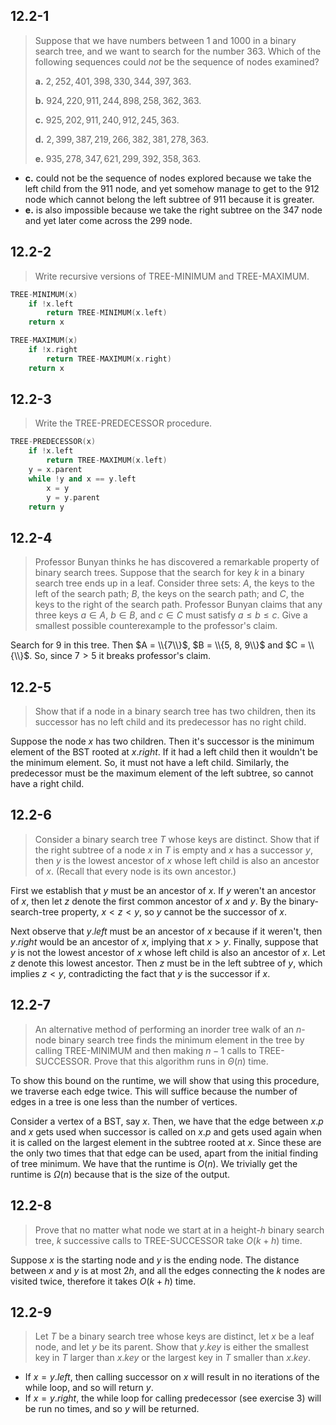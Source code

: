 ## 12.2-1

> Suppose that we have numbers between $1$ and $1000$ in a binary search tree, and we want to search for the number $363$. Which of the following sequences could _not_ be the sequence of nodes examined?
>
> **a.** $2, 252, 401, 398, 330, 344, 397, 363$.
>
> **b.** $924, 220, 911, 244, 898, 258, 362, 363$.
>
> **c.** $925, 202, 911, 240, 912, 245, 363$.
>
> **d.** $2, 399, 387, 219, 266, 382, 381, 278, 363$.
>
> **e.** $935, 278, 347, 621, 299, 392, 358, 363$.

- **c.** could not be the sequence of nodes explored because we take the left child from the $911$ node, and yet somehow manage to get to the $912$ node which cannot belong the left subtree of $911$ because it is greater.
- **e.** is also impossible because we take the right subtree on the $347$ node and yet later come across the $299$ node.

## 12.2-2

> Write recursive versions of $\text{TREE-MINIMUM}$ and $\text{TREE-MAXIMUM}$.

```cpp
TREE-MINIMUM(x)
    if !x.left
        return TREE-MINIMUM(x.left)
    return x
```

```cpp
TREE-MAXIMUM(x)
    if !x.right
        return TREE-MAXIMUM(x.right)
    return x
```

## 12.2-3

> Write the $\text{TREE-PREDECESSOR}$ procedure.

```cpp
TREE-PREDECESSOR(x)
    if !x.left
        return TREE-MAXIMUM(x.left)
    y = x.parent
    while !y and x == y.left
        x = y
        y = y.parent
    return y
```

## 12.2-4

> Professor Bunyan thinks he has discovered a remarkable property of binary search trees. Suppose that the search for key $k$ in a binary search tree ends up in a leaf. Consider three sets: $A$, the keys to the left of the search path; $B$, the keys on the search path; and $C$, the keys to the right of the search path. Professor Bunyan claims that any three keys $a \in A$, $b \in B$, and $c \in C$ must satisfy $a \le b \le c$. Give a smallest possible counterexample to the professor's claim.

Search for $9$ in this tree. Then $A = \\{7\\}$, $B = \\{5, 8, 9\\}$ and $C = \\{\\}$. So, since $7 > 5$ it breaks professor's claim.

## 12.2-5

> Show that if a node in a binary search tree has two children, then its successor has no left child and its predecessor has no right child.

Suppose the node $x$ has two children. Then it's successor is the minimum element of the BST rooted at $x.right$. If it had a left child then it wouldn't be
the minimum element. So, it must not have a left child. Similarly, the predecessor must be the maximum element of the left subtree, so cannot have a right
child.

## 12.2-6

> Consider a binary search tree $T$ whose keys are distinct. Show that if the right subtree of a node $x$ in $T$ is empty and $x$ has a successor $y$, then $y$ is the lowest ancestor of $x$ whose left child is also an ancestor of $x$. (Recall that every node is its own ancestor.)

First we establish that $y$ must be an ancestor of $x$. If $y$ weren't an ancestor of $x$, then let $z$ denote the first common ancestor of $x$ and $y$. By the binary-search-tree property, $x < z < y$, so $y$ cannot be the successor of $x$.

Next observe that $y.left$ must be an ancestor of $x$ because if it weren't, then $y.right$ would be an ancestor of $x$, implying that $x > y$. Finally, suppose that $y$ is not the lowest ancestor of $x$ whose left child is also an ancestor of $x$. Let $z$ denote this lowest ancestor. Then $z$ must be in the left subtree of $y$, which implies $z < y$, contradicting the fact that $y$ is the successor if $x$.

## 12.2-7

> An alternative method of performing an inorder tree walk of an $n$-node binary search tree finds the minimum element in the tree by calling $\text{TREE-MINIMUM}$ and then making $n - 1$ calls to $\text{TREE-SUCCESSOR}$. Prove that this algorithm runs in $\Theta(n)$ time.

To show this bound on the runtime, we will show that using this procedure, we traverse each edge twice. This will suffice because the number of edges in a tree is one less than the number of vertices.

Consider a vertex of a BST, say $x$. Then, we have that the edge between $x.p$ and $x$ gets used when successor is called on $x.p$ and gets used again when it is called on the largest element in the subtree rooted at $x$. Since these are the only two times that that edge can be used, apart from the initial finding of tree minimum. We have that the runtime is $O(n)$. We trivially get the runtime is $\Omega(n)$ because that is the size of the output.

## 12.2-8

> Prove that no matter what node we start at in a height-$h$ binary search tree, $k$ successive calls to $\text{TREE-SUCCESSOR}$ take $O(k + h)$ time.

Suppose $x$ is the starting node and $y$ is the ending node. The distance between $x$ and $y$ is at most $2h$, and all the edges connecting the $k$ nodes are visited twice, therefore it takes $O(k + h)$ time.

## 12.2-9

> Let $T$ be a binary search tree whose keys are distinct, let $x$ be a leaf node, and let $y$ be its parent. Show that $y.key$ is either the smallest key in $T$ larger than $x.key$ or the largest key in $T$ smaller than $x.key$.

- If $x = y.left$, then calling successor on $x$ will result in no iterations of the while loop, and so will return $y$.
- If $x = y.right$, the while loop for calling predecessor (see exercise 3) will be run no times, and so $y$ will be returned.
